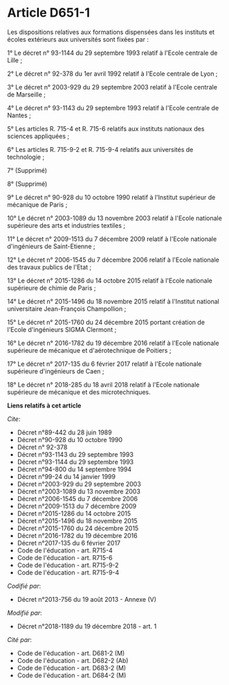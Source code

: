 # Article D651-1

Les dispositions relatives aux formations dispensées dans les instituts et écoles extérieurs aux universités sont fixées
par : 

1° Le décret n° 93-1144 du 29 septembre 1993 relatif à l'Ecole centrale de Lille ; 

2° Le décret n° 92-378 du 1er avril 1992 relatif à l'Ecole centrale de Lyon ; 

3° Le décret n° 2003-929 du 29 septembre 2003 relatif à l'Ecole centrale de Marseille ; 

4° Le décret n° 93-1143 du 29 septembre 1993 relatif à l'Ecole centrale de Nantes ; 

5° Les articles R. 715-4 et R. 715-6 relatifs aux instituts nationaux des sciences appliquées ; 

6° Les articles R. 715-9-2 et R. 715-9-4 relatifs aux universités de technologie ; 

7° (Supprimé) 

8° (Supprimé) 

9° Le décret n° 90-928 du 10 octobre 1990 relatif à l'Institut supérieur de mécanique de Paris ; 

10° Le décret n° 2003-1089 du 13 novembre 2003 relatif à l'Ecole nationale supérieure des arts et industries textiles ; 

11° Le décret n° 2009-1513 du 7 décembre 2009 relatif à l'Ecole nationale d'ingénieurs de Saint-Etienne ; 

12° Le décret n° 2006-1545 du 7 décembre 2006 relatif à l'Ecole nationale des travaux publics de l'Etat ; 

13° Le décret n° 2015-1286 du 14 octobre 2015 relatif à l'Ecole nationale supérieure de chimie de Paris ; 

14° Le décret n° 2015-1496 du 18 novembre 2015 relatif à l'Institut national universitaire Jean-François Champollion ; 

15° Le décret n° 2015-1760 du 24 décembre 2015 portant création de l'Ecole d'ingénieurs SIGMA Clermont ; 

16° Le décret n° 2016-1782 du 19 décembre 2016 relatif à l'Ecole nationale supérieure de mécanique et d'aérotechnique de
Poitiers ; 

17° Le décret n° 2017-135 du 6 février 2017 relatif à l'Ecole nationale supérieure d'ingénieurs de Caen ; 

18° Le décret n° 2018-285 du 18 avril 2018 relatif à l'Ecole nationale supérieure de mécanique et des microtechniques.

**Liens relatifs à cet article**

_Cite_:

  - Décret n°89-442 du 28 juin 1989
  - Décret n°90-928 du 10 octobre 1990
  - Décret n° 92-378
  - Décret n°93-1143 du 29 septembre 1993
  - Décret n°93-1144 du 29 septembre 1993
  - Décret n°94-800 du 14 septembre 1994
  - Décret n°99-24 du 14 janvier 1999
  - Décret n°2003-929 du 29 septembre 2003
  - Décret n°2003-1089 du 13 novembre 2003
  - Décret n°2006-1545 du 7 décembre 2006
  - Décret n°2009-1513 du 7 décembre 2009
  - Décret n°2015-1286 du 14 octobre 2015
  - Décret n°2015-1496 du 18 novembre 2015
  - Décret n°2015-1760 du 24 décembre 2015
  - Décret n°2016-1782 du 19 décembre 2016
  - Décret n°2017-135 du 6 février 2017
  - Code de l'éducation - art. R715-4
  - Code de l'éducation - art. R715-6
  - Code de l'éducation - art. R715-9-2
  - Code de l'éducation - art. R715-9-4

_Codifié par_:

  - Décret n°2013-756 du 19 août 2013 -  Annexe (V)

_Modifié par_:

  - Décret n°2018-1189 du 19 décembre 2018 - art. 1

_Cité par_:

  - Code de l'éducation - art. D681-2 (M)
  - Code de l'éducation - art. D682-2 (Ab)
  - Code de l'éducation - art. D683-2 (M)
  - Code de l'éducation - art. D684-2 (M)
